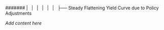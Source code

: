 ####### |   |   |   |   |   |   ├── Steady Flattening Yield Curve due to Policy Adjustments

*Add content here*